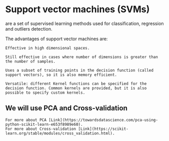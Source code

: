 # Support vector machines (SVMs)
are a set of supervised learning methods used for classification, regression and outliers detection.

The advantages of support vector machines are:
```
Effective in high dimensional spaces.

Still effective in cases where number of dimensions is greater than the number of samples.

Uses a subset of training points in the decision function (called support vectors), so it is also memory efficient.

Versatile: different Kernel functions can be specified for the decision function. Common kernels are provided, but it is also possible to specify custom kernels.
```

## We will use PCA and Cross-validation

```
For more about PCA [Link](https://towardsdatascience.com/pca-using-python-scikit-learn-e653f8989e60).
For more about Cross-validation [Link](https://scikit-learn.org/stable/modules/cross_validation.html).
```
